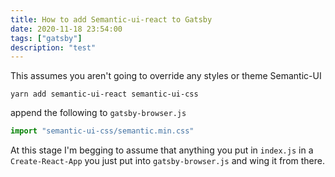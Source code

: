 ```yaml
---
title: How to add Semantic-ui-react to Gatsby
date: 2020-11-18 23:54:00
tags: ["gatsby"]
description: "test"
---
```


This assumes you aren't going to override any styles or theme Semantic-UI

```shell
yarn add semantic-ui-react semantic-ui-css
```

append the following to `gatsby-browser.js`

```javascript
import "semantic-ui-css/semantic.min.css"
```

At this stage I'm begging to assume that anything you put in `index.js` in a `Create-React-App` you just put into `gatsby-browser.js`
and wing it from there.
